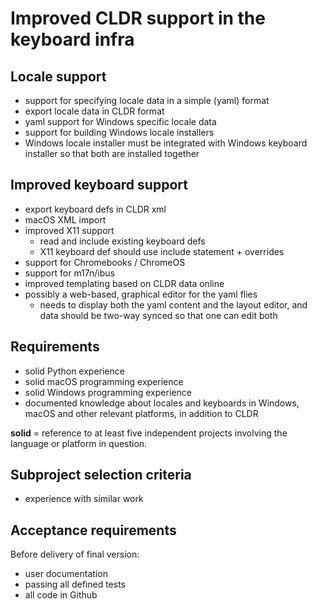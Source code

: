 # Improved CLDR support in the keyboard infra

## Locale support
* support for specifying locale data in a simple (yaml) format
* export locale data in CLDR format
* yaml support for Windows specific locale data
* support for building Windows locale installers
* Windows locale installer must be integrated with Windows keyboard installer so that both are installed together

## Improved keyboard support
* export keyboard defs in CLDR xml
* macOS XML import
* improved X11 support
    * read and include existing keyboard defs
    * X11 keyboard def should use include statement + overrides
* support for Chromebooks / ChromeOS
* support for m17n/ibus
* improved templating based on CLDR data online
* possibly a web-based, graphical editor for the yaml flies
    * needs to display both the yaml content and the layout editor, and data should be two-way synced so that one can edit both

## Requirements

* solid Python experience
* solid macOS programming experience
* solid Windows programming experience
* documented knowledge about locales and keyboards in Windows, macOS and other relevant platforms, in addition to CLDR

**solid** = reference to at least five independent projects involving the language or platform in question.

## Subproject selection criteria

* experience with similar work

## Acceptance requirements

Before delivery of final version:

* user documentation
* passing all defined tests
* all code in Github
